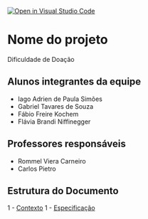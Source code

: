 [![Open in Visual Studio Code](https://classroom.github.com/assets/open-in-vscode-c66648af7eb3fe8bc4f294546bfd86ef473780cde1dea487d3c4ff354943c9ae.svg)](https://classroom.github.com/online_ide?assignment_repo_id=7552766&assignment_repo_type=AssignmentRepo)
# Nome do projeto
Dificuldade de Doação

## Alunos integrantes da equipe

* Iago Adrien de Paula Simões
* Gabriel Tavares de Souza
* Fábio Freire Kochem
* Flávia Brandi Niffinegger

## Professores responsáveis

* Rommel Viera Carneiro
* Carlos Pietro

## Estrutura do Documento
1 - [Contexto](Contexto.md)
1 - [Especificação](Especificação.md)

